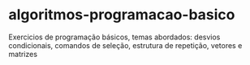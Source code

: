 # algoritmos-programacao-basico
Exercicios de programação
básicos, temas abordados: desvios condicionais, comandos de seleção, estrutura de repetição, vetores e matrizes
